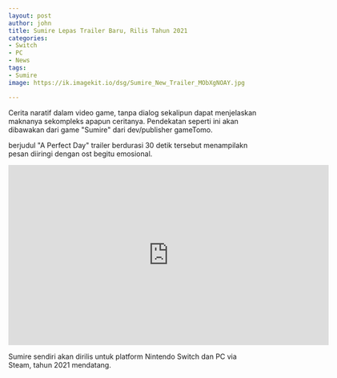 ```yaml
---
layout: post
author: john
title: Sumire Lepas Trailer Baru, Rilis Tahun 2021
categories:
- Switch
- PC
- News
tags:
- Sumire
image: https://ik.imagekit.io/dsg/Sumire_New_Trailer_MObXgNOAY.jpg

---
```

Cerita naratif dalam video game, tanpa dialog sekalipun dapat menjelaskan maknanya sekompleks apapun ceritanya. Pendekatan seperti ini akan dibawakan dari game "Sumire" dari dev/publisher gameTomo.

berjudul "A Perfect Day" trailer berdurasi 30 detik tersebut menampilakn pesan diiringi dengan ost begitu emosional.

<div class="embed-responsive embed-responsive-16by9"><iframe width="640" height="360" src="https://www.youtube.com/embed/60VWf-Jpqu8" frameborder="0" allow="accelerometer; autoplay; clipboard-write; encrypted-media; gyroscope; picture-in-picture" allowfullscreen></div></iframe>

Sumire sendiri akan dirilis untuk platform Nintendo Switch dan PC via Steam, tahun 2021 mendatang.